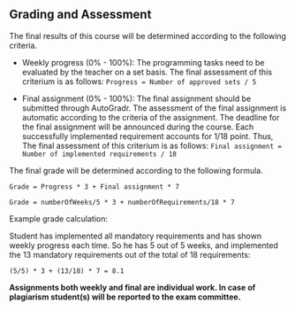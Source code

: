 Grading and Assessment
----------

The final results of this course will be determined according to the following
criteria.

-   Weekly progress (0% - 100%): The programming tasks need to be evaluated by
    the teacher on a set basis. The final assessment of this criterium is as
    follows: `Progress = Number of approved sets / 5`

-   Final assignment (0% - 100%): The final assignment should be submitted through
    AutoGradr. The assessment of the final assignment is automatic according to
    the criteria of the assignment. The deadline for the final assignment will
    be announced during the course. Each successfully implemented requirement
    accounts for 1/18 point. Thus, The final assessment of this criterium is as
    follows: `Final assignment = Number of implemented requirements / 18`

The final grade will be determined according to the following formula.

`Grade = Progress * 3 + Final assignment * 7`

`Grade = numberOfWeeks/5 * 3 + numberOfRequirements/18 * 7`

Example grade calculation:

Student has implemented all mandatory requirements and has shown weekly progress each time. So he has 5 out of 5 weeks, and implemented the 13 mandatory requirements out of the total of 18 requirements:

`(5/5) * 3 + (13/18) * 7 = 8.1`

__Assignments both weekly and final are individual work. In case of plagiarism student(s) will be reported to the exam committee.__
